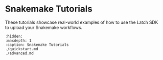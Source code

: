 # Snakemake Tutorials

These tutorials showcase real-world examples of how to use the Latch SDK to upload your Snakemake workflows.

```{toctree}
:hidden:
:maxdepth: 1
:caption: Snakemake Tutorials
./quickstart.md
./advanced.md
```
